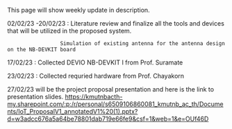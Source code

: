 This page will show weekly update in description. 

02/02/23 -20/02/23 : Literature review and finalize all the tools and devices that will be utilized in the proposed system.

                     Simulation of existing antenna for the antenna design on the NB-DEVKIT board

17/02/23           : Collected DEVIO NB-DEVKIT I from Prof. Suramate

23/02/23           : Collected requried hardware from Prof. Chayakorn

27/02/23 will be the project proposal presentation and here is the link to presentation slides.
https://kmutnbacth-my.sharepoint.com/:p:/r/personal/s6509106860081_kmutnb_ac_th/Documents/IoT_ProposalV1_annotatedV1%20(1).pptx?d=w3adcc676a5a64be78801dab719e66fe9&csf=1&web=1&e=OUf46D

